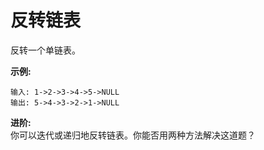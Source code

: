 # 反转链表

反转一个单链表。

**示例:**
```
输入: 1->2->3->4->5->NULL
输出: 5->4->3->2->1->NULL
```

**进阶:**  
你可以迭代或递归地反转链表。你能否用两种方法解决这道题？

